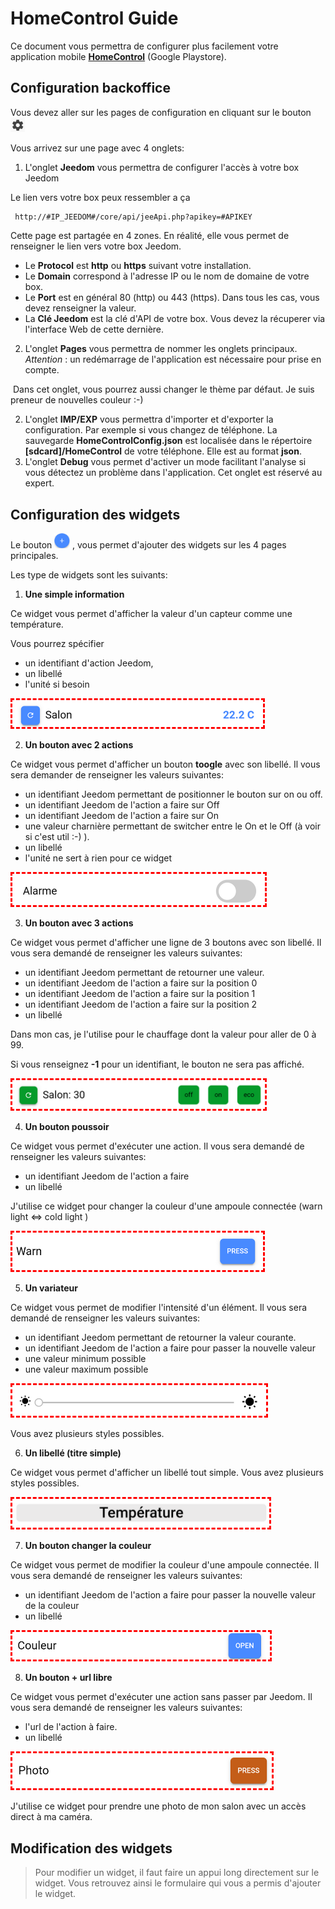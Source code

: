 # HomeControl Guide

Ce document vous permettra de configurer plus facilement votre application mobile **[HomeControl](https://play.google.com/store/apps/details?id=fr.touin.thierry.homecontrol&hl=fr)** (Google Playstore).

## Configuration backoffice
Vous devez aller sur les pages de configuration en cliquant sur le bouton <img src="./images/roueDents.png" style="zoom:30%;" />

Vous arrivez sur une page avec 4 onglets:

1. L'onglet **Jeedom** vous permettra de configurer l'accès à votre box Jeedom

Le lien vers votre box peux ressembler a ça
```
 http://#IP_JEEDOM#/core/api/jeeApi.php?apikey=#APIKEY
```
Cette page est partagée en 4 zones. En réalité, elle vous permet de renseigner le lien vers votre box Jeedom.
- Le **Protocol** est **http** ou **https** suivant votre installation.
- Le **Domain** correspond à l'adresse IP ou le nom de domaine de votre box.
- Le **Port** est en général 80 (http) ou 443 (https). Dans tous les cas, vous devez renseigner la valeur.
- La **Clé Jeedom** est la clé d'API de votre box. Vous devez la récuperer via l'interface Web de cette dernière. 


2. L'onglet **Pages** vous permettra de nommer les onglets principaux. 
*Attention* : un redémarrage de l'application est nécessaire pour prise en compte.

​     Dans cet onglet, vous pourrez aussi changer le thème par défaut. Je suis preneur de nouvelles couleur :-)


2. L'onglet **IMP/EXP** vous permettra d'importer et d'exporter la configuration. Par exemple si vous changez de téléphone. 
    La sauvegarde **HomeControlConfig.json** est localisée dans le répertoire **[sdcard]/HomeControl** de votre téléphone. Elle est au format **json**. 
3. L'onglet **Debug** vous permet d'activer un mode facilitant l'analyse si vous détectez un problème dans l'application. Cet onglet est réservé au expert.



## Configuration des widgets

Le bouton <img src="./images/plus.png" style="zoom:20%;" /> , vous permet d'ajouter des widgets sur les 4 pages principales.

Les type de widgets sont les suivants:

1. **Une simple information**

Ce widget vous permet d'afficher la valeur d'un capteur comme une température.

Vous pourrez spécifier 

- un identifiant d'action Jeedom, 
- un libellé
- l'unité si besoin

<img src="./images/widget_infosimple.png" style="border: dashed red;zoom:50%;" />

2. **Un bouton avec 2 actions**

Ce widget vous permet d'afficher un bouton **toogle** avec son libellé. Il vous sera demander de renseigner les valeurs suivantes:

- un identifiant Jeedom permettant de positionner le bouton sur on ou off.
- un identifiant Jeedom de l'action a faire sur Off
- un identifiant Jeedom de l'action a faire sur On
- une valeur charnière permettant de switcher entre le On et le Off (à voir si c'est util :-) ).
- un libellé
- l'unité ne sert à rien pour ce widget

<img src="./images/widget_2actions.png" style="border: dashed red;zoom:50%;" />

3. **Un bouton avec 3 actions**

Ce widget vous permet d'afficher une ligne de 3 boutons avec son libellé. Il vous sera demandé de renseigner les valeurs suivantes:

- un identifiant Jeedom permettant de retourner une valeur.
- un identifiant Jeedom de l'action a faire sur la position 0
- un identifiant Jeedom de l'action a faire sur la position 1
- un identifiant Jeedom de l'action a faire sur la position 2
- un libellé

Dans mon cas, je l'utilise pour le chauffage dont la valeur pour aller de 0 à 99.

Si vous renseignez **-1** pour un identifiant, le bouton ne sera pas affiché. 

<img src="./images/widget_3actions.png" style="border: dashed red;zoom:48%;" />

4. **Un bouton poussoir**

Ce widget vous permet d'exécuter une action. Il vous sera demandé de renseigner les valeurs suivantes:

- un identifiant Jeedom de l'action a faire 
- un libellé

J'utilise ce widget pour changer la couleur d'une ampoule connectée (warn light <=> cold light )

<img src="./images/widget_poussoir.png" style="border: dashed red;zoom:52%;" />

5. **Un variateur**

Ce widget vous permet de modifier l'intensité d'un élément. Il vous sera demandé de renseigner les valeurs suivantes:

- un identifiant Jeedom permettant de retourner la valeur courante.
- un identifiant Jeedom de l'action a faire pour passer la nouvelle valeur
- une valeur minimum possible
- une valeur maximum possible

<img src="./images/widget_variateur.png" style="border: dashed red;zoom:52%;" />

Vous avez plusieurs styles possibles.

6. **Un libellé (titre simple)**

Ce widget vous permet d'afficher un libellé tout simple. Vous avez plusieurs styles possibles.

<img src="./images/widget_label.png" style="border: dashed red;zoom:49%;" />

7. **Un bouton changer la couleur**

Ce widget vous permet de modifier la couleur d'une ampoule connectée. Il vous sera demandé de renseigner les valeurs suivantes:

- un identifiant Jeedom de l'action a faire pour passer la nouvelle valeur de la couleur
- un libellé

<img src="./images/widget_couleur.png" style="border: dashed red;zoom:53%;" />

8. **Un bouton + url libre**

Ce widget vous permet d'exécuter une action sans passer par Jeedom. Il vous sera demandé de renseigner les valeurs suivantes:

- l'url de l'action à faire.
- un libellé

<img src="./images/widget_url_libre.png" style="border: dashed red;zoom:54%;" />

J'utilise ce widget pour prendre une photo de mon salon avec un accès direct à ma caméra.


## Modification des widgets


> Pour modifier un widget, il faut faire un appui long directement sur le widget. Vous retrouvez ainsi le formulaire qui vous a permis d'ajouter le widget.


